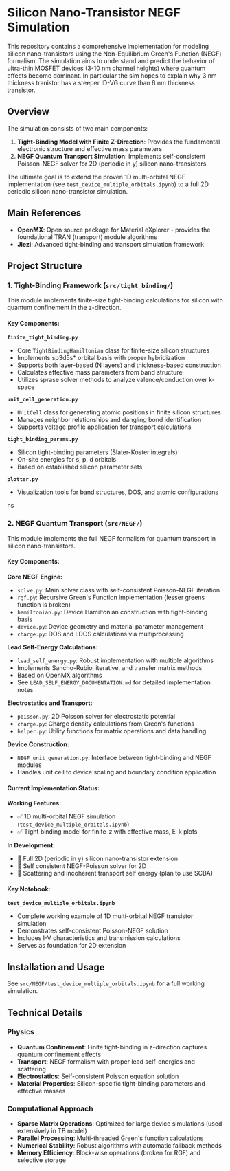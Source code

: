 # Silicon Nano-Transistor NEGF Simulation

This repository contains a comprehensive implementation for modeling silicon nano-transistors using the Non-Equilibrium Green's Function (NEGF) formalism. The simulation aims to understand and predict the behavior of ultra-thin MOSFET devices (3-10 nm channel heights) where quantum effects become dominant. In particular the sim hopes to explain why 3 nm thickness tranistor has a steeper ID-VG curve than 6 nm thickness transistor. 

## Overview

The simulation consists of two main components:
1. **Tight-Binding Model with Finite Z-Direction**: Provides the fundamental electronic structure and effective mass parameters
2. **NEGF Quantum Transport Simulation**: Implements self-consistent Poisson-NEGF solver for 2D (periodic in y) silicon nano-transistors

The ultimate goal is to extend the proven 1D multi-orbital NEGF implementation (see `test_device_multiple_orbitals.ipynb`) to a full 2D periodic silicon nano-transistor simulation.

## Main References

- **OpenMX**: Open source package for Material eXplorer - provides the foundational TRAN (transport) module algorithms
- **Jiezi**: Advanced tight-binding and transport simulation framework

## Project Structure

### 1. Tight-Binding Framework (`src/tight_binding/`)

This module implements finite-size tight-binding calculations for silicon with quantum confinement in the z-direction.

#### Key Components:

**`finite_tight_binding.py`**
- Core `TightBindingHamiltonian` class for finite-size silicon structures
- Implements sp3d5s* orbital basis with proper hybridization
- Supports both layer-based (N layers) and thickness-based construction
- Calculates effective mass parameters from band structure
- Utilizes sprase solver methods to analyze valence/conduction over k-space

**`unit_cell_generation.py`**
- `UnitCell` class for generating atomic positions in finite silicon structures  
- Manages neighbor relationships and dangling bond identification
- Supports voltage profile application for transport calculations

**`tight_binding_params.py`**
- Silicon tight-binding parameters (Slater-Koster integrals)
- On-site energies for s, p, d orbitals
- Based on established silicon parameter sets

**`plotter.py`**
- Visualization tools for band structures, DOS, and atomic configurations

ns

### 2. NEGF Quantum Transport (`src/NEGF/`)

This module implements the full NEGF formalism for quantum transport in silicon nano-transistors.

#### Key Components:

**Core NEGF Engine:**
- `solve.py`: Main solver class with self-consistent Poisson-NEGF iteration
- `rgf.py`: Recursive Green's Function implementation (lesser greens function is broken)
- `hamiltonian.py`: Device Hamiltonian construction with tight-binding basis
- `device.py`: Device geometry and material parameter management
- `charge.py`: DOS and LDOS calculations via multiprocessing

**Lead Self-Energy Calculations:**
- `lead_self_energy.py`: Robust implementation with multiple algorithms
- Implements Sancho-Rubio, iterative, and transfer matrix methods
- Based on OpenMX algorithms
- See `LEAD_SELF_ENERGY_DOCUMENTATION.md` for detailed implementation notes

**Electrostatics and Transport:**
- `poisson.py`: 2D Poisson solver for electrostatic potential
- `charge.py`: Charge density calculations from Green's functions
- `helper.py`: Utility functions for matrix operations and data handling

**Device Construction:**
- `NEGF_unit_generation.py`: Interface between tight-binding and NEGF modules
- Handles unit cell to device scaling and boundary condition application

#### Current Implementation Status:

**Working Features:**
- ✅ 1D multi-orbital NEGF simulation (`test_device_multiple_orbitals.ipynb`)
- ✅ Tight binding model for finite-z with effective mass, E-k plots 

**In Development:**
- 🔄 Full 2D (periodic in y) silicon nano-transistor extension
- 🔄 Self consistent NEGF-Poisson solver for 2D
- 🔄 Scattering and incoherent transport self energy (plan to use SCBA)

#### Key Notebook:
**`test_device_multiple_orbitals.ipynb`**
- Complete working example of 1D multi-orbital NEGF transistor simulation
- Demonstrates self-consistent Poisson-NEGF solution
- Includes I-V characteristics and transmission calculations
- Serves as foundation for 2D extension

## Installation and Usage

See `src/NEGF/test_device_multiple_orbitals.ipynb` for a full working simulation.

## Technical Details

### Physics 
- **Quantum Confinement**: Finite tight-binding in z-direction captures quantum confinement effects
- **Transport**: NEGF formalism with proper lead self-energies and scattering
- **Electrostatics**: Self-consistent Poisson equation solution
- **Material Properties**: Silicon-specific tight-binding parameters and effective masses

### Computational Approach
- **Sparse Matrix Operations**: Optimized for large device simulations (used extensively in TB model)
- **Parallel Processing**: Multi-threaded Green's function calculations
- **Numerical Stability**: Robust algorithms with automatic fallback methods
- **Memory Efficiency**: Block-wise operations (broken for RGF) and selective storage


